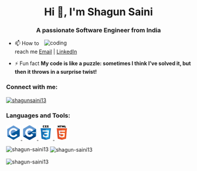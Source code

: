 <h1 align="center">Hi 👋, I'm Shagun Saini</h1>
<h3 align="center">A passionate Software Engineer from India</h3>

<img align="right" alt="coding" width="400" src="![Uploading readme image.gif…]()
">

- 📫 How to reach me <a href="mailto:sainishagun001@gmail.com">Email</a> | <a href="https://www.linkedin.com/in/shagunsaini13">LinkedIn</a>
 <!--**Email[sainishagun001@gmail.com]|LinkedIn[www.linkedin.com/in/shagunsaini13]**-->

- ⚡ Fun fact **My code is like a puzzle: sometimes I think I’ve solved it, but then it throws in a surprise twist!**

<h3 align="left">Connect with me:</h3>
<p align="left">
<a href="https://linkedin.com/in/shagunsaini13" target="blank"><img align="center" src="https://raw.githubusercontent.com/rahuldkjain/github-profile-readme-generator/master/src/images/icons/Social/linked-in-alt.svg" alt="shagunsaini13" height="30" width="40" /></a>
</p>

<h3 align="left">Languages and Tools:</h3>
<p align="left"> <a href="https://www.cprogramming.com/" target="_blank" rel="noreferrer"> <img src="https://raw.githubusercontent.com/devicons/devicon/master/icons/c/c-original.svg" alt="c" width="40" height="40"/> </a> <a href="https://www.w3schools.com/cpp/" target="_blank" rel="noreferrer"> <img src="https://raw.githubusercontent.com/devicons/devicon/master/icons/cplusplus/cplusplus-original.svg" alt="cplusplus" width="40" height="40"/> </a> <a href="https://www.w3schools.com/css/" target="_blank" rel="noreferrer"> <img src="https://raw.githubusercontent.com/devicons/devicon/master/icons/css3/css3-original-wordmark.svg" alt="css3" width="40" height="40"/> </a> <a href="https://www.w3.org/html/" target="_blank" rel="noreferrer"> <img src="https://raw.githubusercontent.com/devicons/devicon/master/icons/html5/html5-original-wordmark.svg" alt="html5" width="40" height="40"/> </a> </p>

<p><img align="left" src="https://github-readme-stats.vercel.app/api/top-langs?username=shagun-saini13&show_icons=true&locale=en&layout=compact" alt="shagun-saini13" /></p>

<p>&nbsp;<img align="center" src="https://github-readme-stats.vercel.app/api?username=shagun-saini13&show_icons=true&locale=en" alt="shagun-saini13" /></p>

<p><img align="center" src="https://github-readme-streak-stats.herokuapp.com/?user=shagun-saini13&" alt="shagun-saini13" /></p>
<!---
Shagun-saini13/Shagun-saini13 is a ✨ special ✨ repository because its `README.md` (this file) appears on your GitHub profile.
You can click the Preview link to take a look at your changes.
--->
